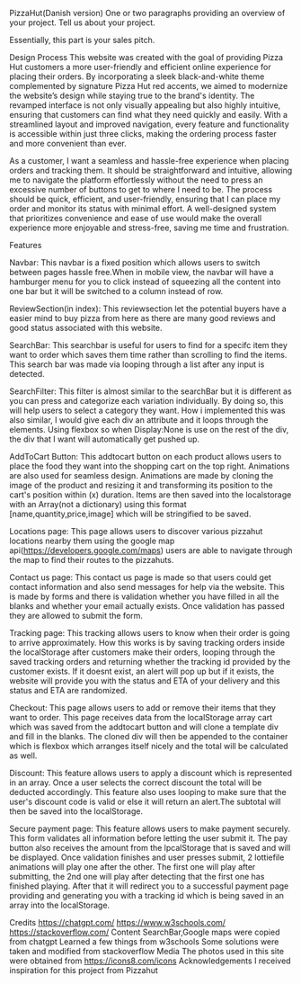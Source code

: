 PizzaHut(Danish version)
One or two paragraphs providing an overview of your project. Tell us about your project.

Essentially, this part is your sales pitch.

Design Process
This website was created with the goal of providing Pizza Hut customers a more user-friendly and efficient online experience for placing their orders. By incorporating a sleek black-and-white theme complemented by signature Pizza Hut red accents, we aimed to modernize the website’s design while staying true to the brand's identity. The revamped interface is not only visually appealing but also highly intuitive, ensuring that customers can find what they need quickly and easily. With a streamlined layout and improved navigation, every feature and functionality is accessible within just three clicks, making the ordering process faster and more convenient than ever.


As a customer, I want a seamless and hassle-free experience when placing orders and tracking them. It should be straightforward and intuitive, allowing me to navigate the platform effortlessly without the need to press an excessive number of buttons to get to where I need to be. The process should be quick, efficient, and user-friendly, ensuring that I can place my order and monitor its status with minimal effort. A well-designed system that prioritizes convenience and ease of use would make the overall experience more enjoyable and stress-free, saving me time and frustration.

Features

Navbar:
This navbar is a fixed position which allows users to switch between
pages hassle free.When in mobile view, the navbar will have a hamburger
menu for you to click instead of squeezing all the content into 
one bar but it will be switched to a column instead of row.

ReviewSection(in index):
This reviewsection let the potential buyers have a easier mind to buy pizza from here
as there are many good reviews and good status associated with this website.

SearchBar:
This searchbar is useful for users to find for a specifc item they want to order
which saves them time rather than scrolling to find the items. This search bar
was made via looping through a list after any input is detected.

SearchFilter:
This filter is almost similar to the searchBar but it is different as you can press
and categorize each variation individually. By doing so, this will help users to select 
a category they want. How i implemented this was also similar, I would give each div an
attribute and it loops through the elements. Using flexbox so when Display:None is use on the rest of
the div, the div that I want will automatically get pushed up.

AddToCart Button:
This addtocart button on each product allows users to place the food they want into the shopping cart
on the top right. Animations are also used for seamless design. Animations are made by cloning the image
of the product and resizing it and transforming its position to the cart's position within (x) duration.
Items are then saved into the localstorage with an Array(not a dictionary) using this format [name,quantity,price,image] which
will be stringified to be saved.

Locations page:
This page allows users to discover various pizzahut locations nearby them using the google map api(https://developers.google.com/maps)
users are able to navigate through the map to find their routes to the pizzahuts.

Contact us page:
This contact us page is made so that users could get contact information and also send messages for help via the website. This is made
by forms and there is validation whether you have filled in all the blanks and whether your email actually exists. Once validation has
passed they are allowed to submit the form.

Tracking page:
This tracking allows users to know when their order is going to arrive approximately. How this works is by saving tracking orders inside
the localStorage after customers make their orders, looping through the saved tracking orders and returning whether the tracking
id provided by the customer exists. If it doesnt exist, an alert will pop up but if it exists, the website will provide you with the status
and ETA of your delivery and this status and ETA are randomized.

Checkout:
This page allows users to add or remove their items that they want to order. This page receives data from the localStorage array
cart which was saved from the addtocart button and will clone a template div and fill in the blanks. The cloned div will then be
appended to the container which is flexbox which arranges itself nicely and the total will be calculated as well.

Discount: 
This feature allows users to apply a discount which is represented in an array. Once a user selects the correct discount the total
will be deducted accordingly. This feature also uses looping to make sure that the user's discount code is valid or else it will return
an alert.The subtotal will then be saved into the localStorage.

Secure payment page:
This feature allows users to make payment securely. This form validates all information before letting the user submit it. The pay button
also receives the amount from the lpcalStorage that is saved and will be displayed. Once validation finishes and user presses submit, 2
lottiefile animations will play one after the other. The first one will play after submitting, the 2nd one will play after detecting that the first
one has finished playing. After that it will redirect you to a successful payment page providing and generating you with a tracking id which
is being saved in an array into the localStorage.




Credits
https://chatgpt.com/
https://www.w3schools.com/
https://stackoverflow.com/
Content
SearchBar,Google maps were copied from chatgpt
Learned a few things from w3schools
Some solutions were taken and modified from stackoverflow
Media
The photos used in this site were obtained from https://icons8.com/icons
Acknowledgements
I received inspiration for this project from Pizzahut
